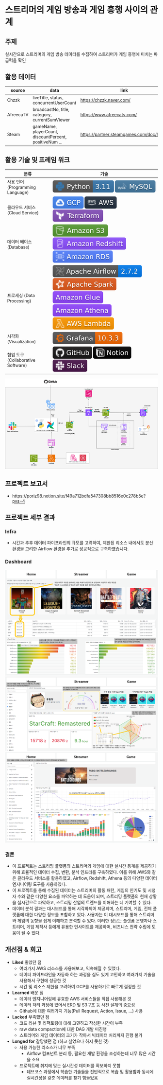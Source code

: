 # 스트리머의 게임 방송과 게임 흥행 사이의 관계

## 주제
실시간으로 스트리머의 게임 방송 데이터를 수집하여 스트리머가 게임 흥행에 미치는 파급력을 확인

## 활용 데이터
| source    | data                                                    | link |
|-----------|---------------------------------------------------------|------|
| Chzzk     | liveTitle, status, concurrentUserCount                  |  https://chzzk.naver.com/    |
| AfreecaTV | broadcastNo, title, category, currentSumViewer          |  https://www.afreecatv.com/    |
| Steam     | gameName, playerCount, discountPercent, positiveNum ... |  https://partner.steamgames.com/doc/home                              |


## 활용 기술 및 프레임 워크
| 분류 | 기술 |
| --- | --- |
| 사용 언어 (Programming Language) | ![Python](/img/python-3.11.svg) ![SQL](/img/MySQL.svg) |
| 클라우드 서비스 (Cloud Service) | ![GCP](/img/GCP.svg) ![AWS](/img/AWS.svg) ![Terraform](/img/Terraform.svg) |
| 데이터 베이스 (Database) | ![AWS S3](/img/Amazon%20S3.svg) ![AWS Redshift](/img/Amazon%20Redshift.svg) ![AWS RDS(MySQL)](/img/Amazon%20RDS.svg)| 
| 프로세싱 (Data Processing) | ![Airflow](/img/Apache%20Airflow.svg) ![Spark](/img/Apache%20Spark.svg) ![AWS Glue](/img/Amazon%20Glue.svg) ![AWS Athena](/img/Amazon%20Athena.svg) ![AWS Lambda](/img/AWS%20Lambda.svg) |
| 시각화 (Visualization) | ![Grafana](/img/grafana.svg)|
| 협업 도구 (Collaborative Software) | ![GitHub](/img/github.svg) ![Notion](/img/Notion.svg) ![Slack](/img/Slack.svg) |

![architecture](/img/architecture.png)

## 프로젝트 보고서
- https://poriz98.notion.site/f49a712bdfa547308bb8516e0c278b5e?pvs=4

## 프로젝트 세부 결과
### Infra
- 시간과 추후 데이터 파이프라인의 규모를 고려하여, 제한된 리소스 내에서도 분산 환경을 고려한 Airflow 환경을 추가로 성공적으로 구축하였습니다.
### Dashboard
![home](/img/dashboard1.png)
![streamer](/img/dashboard2.png)
![game](/img/dashboard3.png)

### 결론
- 이 프로젝트는 스트리밍 플랫폼의 스트리머와 게임에 대한 실시간 통계를 제공하기 위해 효율적인 데이터 수집, 변환, 분석 인프라를 구축하였다. 이를 위해 AWS와 같은 클라우드 서비스를 활용하였고, Airflow, Redshift, Athena 등의 다양한 데이터 엔지니어링 도구를 사용하였다.
- 이 프로젝트를 통해 수집된 데이터는 스트리머의 활동 패턴, 게임의 인기도 및 시청자 수와 같은 다양한 요소를 파악하는 데 도움이 되며, 스트리밍 플랫폼의 현재 상황을 실시간으로 파악하고, 스트리밍 산업의 트렌드를 이해하는 데 기여할 수 있다.
- 데이터 분석 결과는 대시보드를 통해 시각화되어 제공되며, 스트리머, 게임, 전체 플랫폼에 대한 다양한 정보를 포함하고 있다. 
사용자는 이 대시보드를 통해 스트리머와 게임의 동향을 쉽게 이해하고 분석할 수 있다. 이러한 정보는 플랫폼 운영자나 스트리머, 게임 제작사 등에게 유용한 인사이트를 제공하며, 비즈니스 전략 수립에 도움이 될 수 있다.

## 개선점 & 회고
- **Liked** 좋았던 점
    - 여러가지 AWS 리소스를 사용해보고, 익숙해질 수 있었다.
    - 데이터 파이프라인을 자동화 하는 과정을 심도 있게 고민하고 여러가지 기술을 사용해서 구현에 성공한 것
    - 시간 및 리소스 제한을 고려하여 GCP를 사용하기로 빠르게 결정한 것
- **Learned** 배운 점
    - 데이터 엔지니어링에 유효한 AWS 서비스들을 직접 사용해본 것
    - 데이터 처리 과정에 있어서 ERD 및 S3구조 등 사전 설계의 중요성
    - Github에 대한 여러가지 기능(Pull Request, Action, Issue, …) 사용
- **Lacked** 부족했던 점
    - 코드 리뷰 및 리팩토링에 대해 고민하고 작성한 시간이 부족
    - raw data compaction에 대한 DAG 개발 미진행
    - 스트리머와 게임 데이터의 크기가 작아서 빅데이터 처리까지 진행 불가
- **Longed for** 갈망했던 점 (하고 싶었으나 하지 못한 것)
    - 사용 가능한 리소스가 너무 부족
        - Airflow 컴포넌트 분리 등, 필요한 개발 환경을 조성하는데 너무 많은 시간을 소요
    - 프로젝트에 취지에 맞는 실시간성 데이터를 확보하지 못함
        - 데브코스 과정에서 학습한 기술들을 전반적으로 복습 및 활용함과 동시에 실시간성을 갖춘 데이터를 찾기 힘들었음
